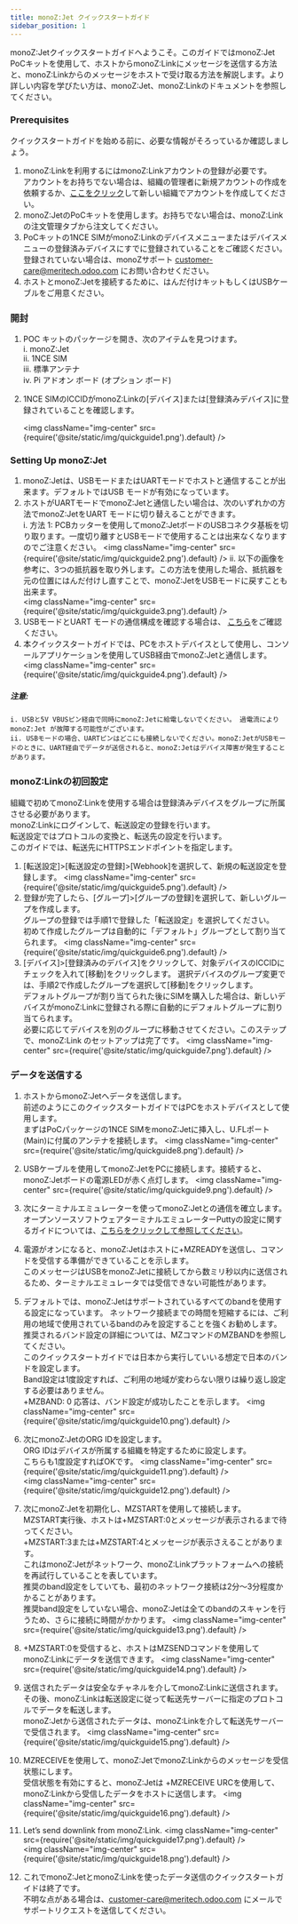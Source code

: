 ```yaml
---
title: monoZ:Jet クイックスタートガイド
sidebar_position: 1
---
```


monoZ:Jetクイックスタートガイドへようこそ。このガイドではmonoZ:Jet PoCキットを使用して、ホストからmonoZ:Linkにメッセージを送信する方法と、monoZ:Linkからのメッセージをホストで受け取る方法を解説します。より詳しい内容を学びたい方は、monoZ:Jet、monoZ:Linkのドキュメントを参照してください。

### Prerequisites
クイックスタートガイドを始める前に、必要な情報がそろっているか確認しましょう。
1. monoZ:Linkを利用するにはmonoZ:Linkアカウントの登録が必要です。\
アカウントをお持ちでない場合は、組織の管理者に新規アカウントの作成を依頼するか、<a target="_blank" href="https://link.monoz.io/monoZLink/Login">ここをクリック</a>して新しい組織でアカウントを作成してください。
2. monoZ:JetのPoCキットを使用します。お持ちでない場合は、monoZ:Link の注文管理タブから注文してください。
3. PoCキットの1NCE SIMがmonoZ:Linkのデバイスメニューまたはデバイスメニューの登録済みデバイスにすでに登録されていることをご確認ください。登録されていない場合は、monoZサポート customer-care@meritech.odoo.com にお問い合わせください。
4. ホストとmonoZ:Jetを接続するために、はんだ付けキットもしくはUSBケーブルをご用意ください。

### 開封
1. POC キットのパッケージを開き、次のアイテムを見つけます。\
    i. monoZ:Jet \
    ii. 1NCE SIM \
    iii. 標準アンテナ \
    iv. Pi アドオン ボード (オプション ボード)
2. 1NCE SIMのICCIDがmonoZ:Linkの[デバイス]または[登録済みデバイス]に登録されていることを確認します。

    <img className="img-center" src={require('@site/static/img/quickguide1.png').default} />

### Setting Up monoZ:Jet
1. monoZ:Jetは、USBモードまたはUARTモードでホストと通信することが出来ます。デフォルトではUSB モードが有効になっています。
2. ホストがUARTモードでmonoZ:Jetと通信したい場合は、次のいずれかの方法でmonoZ:JetをUART モードに切り替えることができます。\
    i. 方法 1: PCBカッターを使用してmonoZ:JetボードのUSBコネクタ基板を切り取ります。一度切り離すとUSBモードで使用することは出来なくなりますのでご注意ください。
    <img className="img-center" src={require('@site/static/img/quickguide2.png').default} />
    ii. 以下の画像を参考に、3つの抵抗器を取り外します。この方法を使用した場合、抵抗器を元の位置にはんだ付けし直すことで、monoZ:JetをUSBモードに戻すことも出来ます。  
    <img className="img-center" src={require('@site/static/img/quickguide3.png').default} />
3. USBモードとUART モードの通信構成を確認する場合は、 <a target="_blank" href="https://docs.monoz.io/docs/monoZJet/hostcommunication">こちら</a>をご確認ください。
4. 本クイックスタートガイドでは、PCをホストデバイスとして使用し、コンソールアプリケーションを使用してUSB経由でmonoZ:Jetと通信します。
    <img className="img-center" src={require('@site/static/img/quickguide4.png').default} />

##### 注意:
    i. USBと5V VBUSピン経由で同時にmonoZ:Jetに給電しないでください。 過電流によりmonoZ:Jet が故障する可能性がございます。
    ii. USBモードの場合、UARTピンはどこにも接続しないでください。monoZ:JetがUSBモードのときに、UART経由でデータが送信されると、monoZ:Jetはデバイス障害が発生することがあります。



### monoZ:Linkの初回設定
組織で初めてmonoZ:Linkを使用する場合は登録済みデバイスをグループに所属させる必要があります。\
monoZ:Linkにログインして、転送設定の登録を行います。\
転送設定ではプロトコルの変換と、転送先の設定を行います。\
このガイドでは、転送先にHTTPSエンドポイントを指定します。
1.	[転送設定]>[転送設定の登録]>[Webhook]を選択して、新規の転送設定を登録します。
    <img className="img-center" src={require('@site/static/img/quickguide5.png').default} />
2. 登録が完了したら、[グループ]>[グループの登録]を選択して、新しいグループを作成します。\
グループの登録では手順1で登録した「転送設定」を選択してください。\
初めて作成したグループは自動的に「デフォルト」グループとして割り当てられます。
    <img className="img-center" src={require('@site/static/img/quickguide6.png').default} />
3. [デバイス]>[登録済みのデバイス]をクリックして、対象デバイスのICCIDにチェックを入れて[移動]をクリックします。
選択デバイスのグループ変更では、手順2で作成したグループを選択して[移動]をクリックします。\
デフォルトグループが割り当てられた後にSIMを購入した場合は、新しいデバイスがmonoZ:Linkに登録される際に自動的にデフォルトグループに割り当てられます。\
必要に応じてデバイスを別のグループに移動させてください。このステップで、monoZ:Link のセットアップは完了です。
    <img className="img-center" src={require('@site/static/img/quickguide7.png').default} />
 

### データを送信する
1. ホストからmonoZ:Jetへデータを送信します。\
前述のようにこのクイックスタートガイドではPCをホストデバイスとして使用します。\
まずはPoCパッケージの1NCE SIMをmonoZ:Jetに挿入し、U.FLポート(Main)に付属のアンテナを接続します。
    <img className="img-center" src={require('@site/static/img/quickguide8.png').default} />
 
2. USBケーブルを使用してmonoZ:JetをPCに接続します。接続すると、monoZ:Jetボードの電源LEDが赤く点灯します。
    <img className="img-center" src={require('@site/static/img/quickguide9.png').default} />
 
3. 次にターミナルエミュレーターを使ってmonoZ:Jetとの通信を確立します。\
オープンソースソフトウェアターミナルエミュレーターPuttyの設定に関するガイドについては、<a target="_blank" href="https://docs.monoz.io/v1/_d_e_b_u_g__c_o_n_s_o_l_e.html">こちらをクリックして参照してください</a>。
4. 電源がオンになると、monoZ:Jetはホストに+MZREADYを送信し、コマンドを受信する準備ができていることを示します。\
このメッセージはUSBをmonoZ:Jetに接続してから数ミリ秒以内に送信されるため、ターミナルエミュレータでは受信できない可能性があります。
5. デフォルトでは、monoZ:Jetはサポートされているすべてのbandを使用する設定になっています。
ネットワーク接続までの時間を短縮するには、ご利用の地域で使用されているbandのみを設定することを強くお勧めします。
推奨されるバンド設定の詳細については、MZコマンドのMZBANDを参照してください。\
このクイックスタートガイドでは日本から実行していいる想定で日本のバンドを設定します。\
Band設定は1度設定すれば、ご利用の地域が変わらない限りは繰り返し設定する必要はありません。\
+MZBAND: 0 応答は、バンド設定が成功したことを示します。
    <img className="img-center" src={require('@site/static/img/quickguide10.png').default} />
6. 次にmonoZ:JetのORG IDを設定します。\
ORG IDはデバイスが所属する組織を特定するために設定します。\
こちらも1度設定すればOKです。
    <img className="img-center" src={require('@site/static/img/quickguide11.png').default} /><br/>
    <img className="img-center" src={require('@site/static/img/quickguide12.png').default} />

7. 次にmonoZ:Jetを初期化し、MZSTARTを使用して接続します。\
MZSTART実行後、ホストは+MZSTART:0とメッセージが表示されるまで待ってください。\
+MZSTART:3または+MZSTART:4とメッセージが表示さえることがあります。\
これはmonoZ:Jetがネットワーク、monoZ:Linkプラットフォームへの接続を再試行していることを表しています。\
推奨のband設定をしていても、最初のネットワーク接続は2分～3分程度かかることがあります。\
推奨band設定をしていない場合、monoZ:Jetは全てのbandのスキャンを行うため、さらに接続に時間がかかります。
    <img className="img-center" src={require('@site/static/img/quickguide13.png').default} />
8. +MZSTART:0を受信すると、ホストはMZSENDコマンドを使用してmonoZ:Linkにデータを送信できます。
    <img className="img-center" src={require('@site/static/img/quickguide14.png').default} />

9. 送信されたデータは安全なチャネルを介してmonoZ:Linkに送信されます。\
その後、monoZ:Linkは転送設定に従って転送先サーバーに指定のプロトコルでデータを転送します。\
monoZ:Jetから送信されたデータは、monoZ:Linkを介して転送先サーバーで受信されます。
    <img className="img-center" src={require('@site/static/img/quickguide15.png').default} />
10. MZRECEIVEを使用して、monoZ:JetでmonoZ:Linkからのメッセージを受信状態にします。\
受信状態を有効にすると、monoZ:Jetは +MZRECEIVE URCを使用して、monoZ:Linkから受信したデータをホストに送信します。
    <img className="img-center" src={require('@site/static/img/quickguide16.png').default} />
11.	Let’s send downlink from monoZ:Link.
    <img className="img-center" src={require('@site/static/img/quickguide17.png').default} /><br/>
    <img className="img-center" src={require('@site/static/img/quickguide18.png').default} />
 
12. これでmonoZ:JetとmonoZ:Linkを使ったデータ送信のクイックスタートガイドは終了です。\
不明な点がある場合は、customer-care@meritech.odoo.com にメールでサポートリクエストを送信してください。